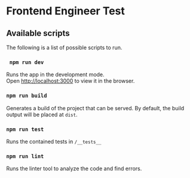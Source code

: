 # Frontend Engineer Test

## Available scripts

The following is a list of possible scripts to run.

### ` npm run dev`

Runs the app in the development mode.  
Open [http://localhost:3000](http://localhost:3001/) to view it in the browser.

### `npm run build`

Generates a build of the project that can be served. By default, the build output will be placed at `dist`.

### `npm run test`

Runs the contained tests in `/__tests__`

### `npm run lint`

Runs the linter tool to analyze the code and find errors.
